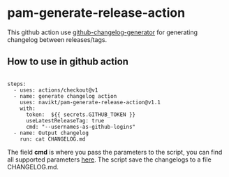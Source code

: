 # pam-generate-release-action
This github action use [github-changelog-generator](https://github.com/github-changelog-generator/github-changelog-generator)
for generating changelog between releases/tags.

## How to use in github action

```

steps:
  - uses: actions/checkout@v1
  - name: generate changelog action
    uses: navikt/pam-generate-release-action@v1.1
    with:
      token:  ${{ secrets.GITHUB_TOKEN }}
      useLatestReleaseTag: true
      cmd: "--usernames-as-github-logins"
  - name: Output changelog
    run: cat CHANGELOG.md

```

The field **cmd** is where you pass the parameters to the script, you can find all supported parameters [here](https://github.com/github-changelog-generator/github-changelog-generator/wiki/Advanced-change-log-generation-examples). The script save the changelogs to a file CHANGELOG.md.
